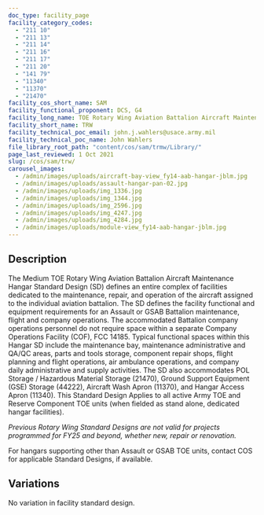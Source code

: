 ```yaml
---
doc_type: facility_page
facility_category_codes:
  - "211 10"
  - "211 13"
  - "211 14"
  - "211 16"
  - "211 17"
  - "211 20"
  - "141 79"
  - "11340"
  - "11370"
  - "21470"
facility_cos_short_name: SAM
facility_functional_proponent: DCS, G4
facility_long_name: TOE Rotary Wing Aviation Battalion Aircraft Maintenance Hangar
facility_short_name: TRW
facility_technical_poc_email: john.j.wahlers@usace.army.mil
facility_technical_poc_name: John Wahlers
file_library_root_path: "content/cos/sam/trmw/Library/"
page_last_reviewed: 1 Oct 2021
slug: /cos/sam/trw/
carousel_images:
  - /admin/images/uploads/aircraft-bay-view_fy14-aab-hangar-jblm.jpg
  - /admin/images/uploads/assault-hangar-pan-02.jpg
  - /admin/images/uploads/img_1336.jpg
  - /admin/images/uploads/img_1344.jpg
  - /admin/images/uploads/img_2596.jpg
  - /admin/images/uploads/img_4247.jpg
  - /admin/images/uploads/img_4284.jpg
  - /admin/images/uploads/module-view_fy14-aab-hangar-jblm.jpg
---
```


## Description

The Medium TOE Rotary Wing Aviation Battalion Aircraft Maintenance Hangar Standard Design (SD) defines an entire complex of facilities dedicated to the maintenance, repair, and operation of the aircraft assigned to the individual aviation battalion. The SD defines the facility functional and equipment requirements for an Assault or GSAB Battalion maintenance, flight and company operations. The accommodated Battalion company operations personnel do not require space within a separate Company Operations Facility (COF), FCC 14185. Typical functional spaces within this Hangar SD include the maintenance bay, maintenance administrative and QA/QC areas, parts and tools storage, component repair shops, flight planning and flight operations, air ambulance operations, and company daily administrative and supply activities. The SD also accommodates POL Storage / Hazardous Material Storage (21470), Ground Support Equipment (GSE) Storage (44222), Aircraft Wash Apron (11370), and Hangar Access Apron (11340). This Standard Design Applies to all active Army TOE and Reserve Component TOE units (when fielded as stand alone, dedicated hangar facilities).

_Previous Rotary Wing Standard Designs are not valid for projects programmed for FY25 and beyond, whether new, repair or renovation._

For hangars supporting other than Assault or GSAB TOE units, contact COS for applicable Standard Designs, if available.


## Variations

No variation in facility standard design.
